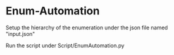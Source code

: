 # Enum-Automation
Setup the hierarchy of the enumeration under the json file named "input.json"

Run the script under Script/EnumAutomation.py
